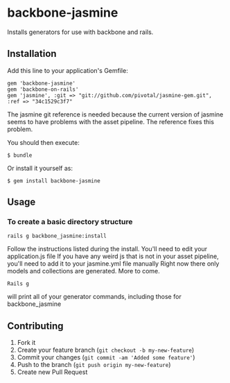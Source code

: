 # backbone-jasmine
Installs generators for use with backbone and rails.

## Installation

Add this line to your application's Gemfile:

    gem 'backbone-jasmine'
    gem 'backbone-on-rails'
    gem 'jasmine', :git => "git://github.com/pivotal/jasmine-gem.git", :ref => "34c1529c3f7"

The jasmine git reference is needed because the current version of jasmine seems to have problems with the asset pipeline.  The reference fixes this problem.

You should then execute:

    $ bundle

Or install it yourself as:

    $ gem install backbone-jasmine

## Usage

### To create a basic directory structure

    rails g backbone_jasmine:install

Follow the instructions listed during the install.  You'll need to edit your application.js file
If you have any weird js that is not in your asset pipeline, you'll need to add it to your jasmine.yml file manually
Right now there only models and collections are generated.  More to come.

    Rails g 

will print all of your generator commands, including those for backbone_jasmine

## Contributing

1. Fork it
2. Create your feature branch (`git checkout -b my-new-feature`)
3. Commit your changes (`git commit -am 'Added some feature'`)
4. Push to the branch (`git push origin my-new-feature`)
5. Create new Pull Request
